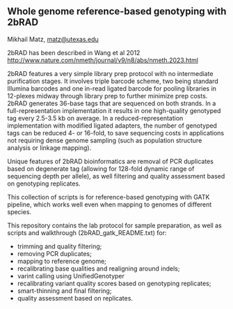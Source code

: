 Whole genome reference-based genotyping with 2bRAD
------------------------------------------

Mikhail Matz, matz@utexas.edu

2bRAD has been described in Wang et al 2012 
http://www.nature.com/nmeth/journal/v9/n8/abs/nmeth.2023.html 

2bRAD features a very simple library prep protocol with no intermediate purification stages. It involves triple barcode scheme, two being standard Illumina barcodes and one in-read ligated barcode for pooling libraries in 12-plexes midway through library prep to further minimize prep costs. 2bRAD generates 36-base tags that are sequenced on both strands. In a full-representation implementation it results in one high-quality genotyped tag every 2.5-3.5 kb on average. In a reduced-representation implementation with modified ligated adapters, the number of genotyped tags can be reduced 4- or 16-fold, to save sequencing costs in applications not requiring dense genome sampling (such as population structure analysis or linkage mapping). 

Unique features of 2bRAD bioinformatics are removal of PCR duplicates based on degenerate tag (allowing for 128-fold dynamic range of sequencing depth per allele), as well filtering and quality assessment based on genotyping replicates.

This collection of scripts is for reference-based genotyping with GATK pipeline, which works well even when mapping to genomes of different species. 

This repository contains the lab protocol for sample preparation, as well as scripts and walkthrough (2bRAD_gatk_README.txt) for:
- trimming and quality filtering;
- removing PCR duplicates;
- mapping to reference genome;
- recalibrating base qualities and realigning around indels;
- varint calling using UnifiedGenotyper
- recalibrating variant quality scores based on genotyping replicates;
- smart-thinning and final filtering;
- quality assessment based on replicates.
